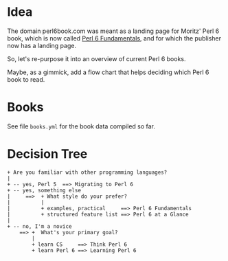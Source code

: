 # Idea

The domain perl6book.com was meant as a landing page for Moritz' Perl 6
book, which is now called [Perl 6
Fundamentals](https://www.apress.com/us/book/9781484228982), and for
which the publisher now has a landing page.

So, let's re-purpose it into an overview of current Perl 6 books.

Maybe, as a gimmick, add a flow chart that helps deciding which Perl 6
book to read.

# Books

See file `books.yml` for the book data compiled so far.

# Decision Tree

    + Are you familiar with other programming languages?
    |
    + -- yes, Perl 5  ==> Migrating to Perl 6
    + -- yes, something else
    |     ==>  + What style do your prefer?
    |          |
    |          + examples, practical     ==> Perl 6 Fundamentals
    |          + structured feature list ==> Perl 6 at a Glance
    |
    + -- no, I'm a novice
        ==> +  What's your primary goal?
            |
            + learn CS     ==> Think Perl 6
            + learn Perl 6 ==> Learning Perl 6
        
